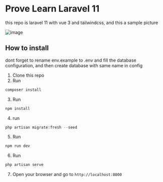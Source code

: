 # Prove Learn Laravel 11

this repo is laravel 11 with vue 3 and tailwindcss, and this a sample picture

![image](https://github.com/daffa09/learn-laravel-11/assets/68214221/53f58314-bbf0-42c1-a62f-0c38f533d2a5)

## How to install

dont forget to rename env.example to .env and fill the database configuration, and then create database with same name in config

1. Clone this repo
2. Run

```php
composer install
```

3. Run

```php
npm install
```

4. run

```php
php artisan migrate:fresh --seed
```

5. Run

```php
npm run dev
```

6. Run

```php
php artisan serve
```

7. Open your browser and go to `http://localhost:8000`
